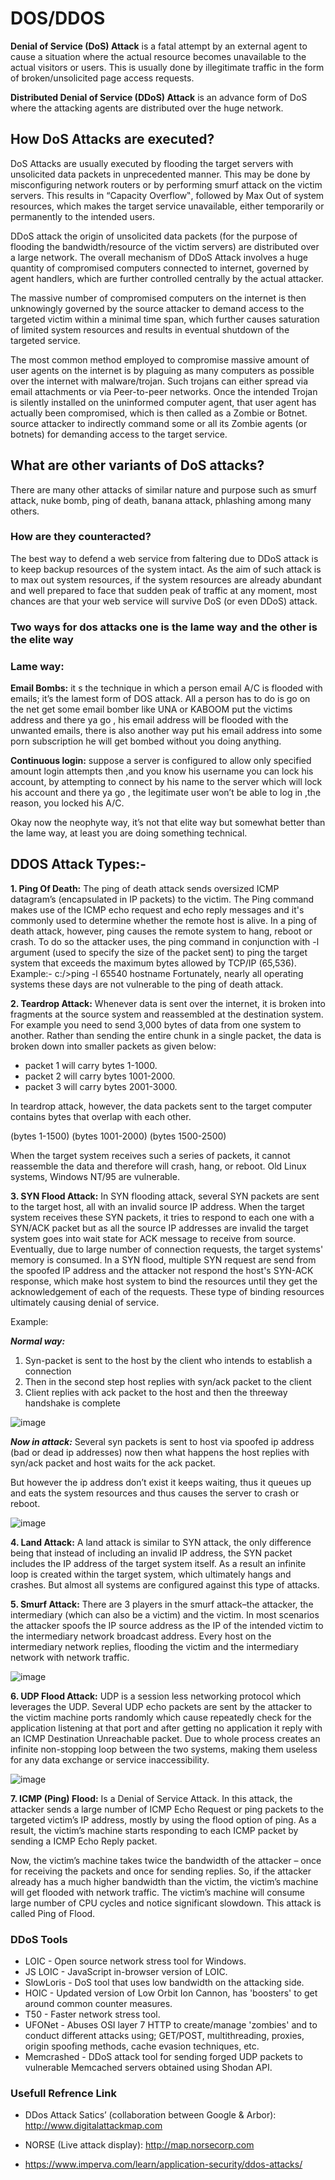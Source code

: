# DOS/DDOS

**Denial of Service (DoS) Attack** is a fatal attempt by an external agent to cause a situation where the actual resource becomes unavailable to the actual visitors or users. This is usually done by illegitimate traffic in the form of broken/unsolicited page access requests.

**Distributed Denial of Service (DDoS) Attack** is an advance form of DoS where the attacking agents are distributed over the huge network.

## How DoS Attacks are executed?
DoS Attacks are usually executed by flooding the target servers with unsolicited data packets in unprecedented manner. This may be done by misconfiguring network routers or by performing smurf attack on the victim servers. This results in “Capacity Overflow‟, followed by Max Out of system resources, which makes the target service unavailable, either temporarily or permanently to the intended users. 

DDoS attack the origin of unsolicited data packets (for the purpose of flooding the bandwidth/resource of the victim servers) are distributed over a large network. The overall mechanism of DDoS Attack involves a huge quantity of compromised computers connected to internet, governed by agent handlers, which are further controlled centrally by the actual attacker.

The massive number of compromised computers on the internet is then unknowingly governed by the source attacker to demand access to the targeted victim within a minimal time span, which further causes saturation of limited system resources and results in eventual shutdown of the targeted service.

The most common method employed to compromise massive amount of user agents on the internet is by plaguing as many computers as possible over the internet with malware/trojan. Such trojans can either spread via email attachments or via Peer-to-peer networks. Once the intended Trojan is silently installed on the uninformed computer agent, that user agent has actually been compromised, which is then called as a Zombie or Botnet. source attacker to indirectly command some or all its Zombie agents (or botnets) for demanding access to the target service.

## What are other variants of DoS attacks?
There are many other attacks of similar nature and purpose such as smurf attack, nuke bomb, ping of death, banana attack, phlashing among many others.

### How are they counteracted?
The best way to defend a web service from faltering due to DDoS attack is to keep backup resources of the system intact. As the aim of such attack is to max out system resources, if the system resources are already abundant and well prepared to face that sudden peak of traffic at any moment, most chances are that your web service will survive DoS (or even DDoS) attack.

### Two ways for dos attacks one is the lame way and the other is the elite way

### Lame way:

**Email Bombs:** it s the technique in which a person email A/C is flooded with emails; it’s the lamest form of DOS attack. All a person has to do is go on the net get some email bomber like UNA or KABOOM put the victims address and there ya go , his email address will be flooded with the unwanted emails, there is also another way put his email address into some porn subscription he will get bombed without you doing anything.

**Continuous login:** suppose a server is configured to allow only specified amount login attempts then ,and you know his username you can lock his account, by attempting to connect by his name to the server which will lock his account and there ya go , the legitimate user won’t be able to log in ,the reason, you locked his A/C.

Okay now the neophyte way, it’s not that elite way but somewhat better than the lame way, at least you are doing something technical.

## DDOS Attack Types:-
**1. Ping Of Death:** The ping of death attack sends oversized ICMP datagram’s (encapsulated in IP packets) to the victim. The Ping command makes use of the ICMP echo request and echo reply messages and it's commonly used to determine whether the remote host is alive. In a ping of death attack, however, ping causes the remote system to hang, reboot or crash. To do so the attacker uses, the ping command in conjunction with -l argument (used to specify the size of the packet sent) to ping the target system that exceeds the maximum bytes allowed by TCP/IP (65,536). Example:- c:/>ping -l 65540 hostname Fortunately, nearly all operating systems these days are not vulnerable to the ping of death attack.

**2. Teardrop Attack:** Whenever data is sent over the internet, it is broken into fragments at the source system and reassembled at the destination system. For example you need to send 3,000 bytes of data from one system to another. Rather than sending the entire chunk in a single packet, the data is broken down into smaller packets as given below:
  - packet 1 will carry bytes 1-1000.
  - packet 2 will carry bytes 1001-2000.
  - packet 3 will carry bytes 2001-3000.

In teardrop attack, however, the data packets sent to the target computer contains bytes that overlap with each other.

(bytes 1-1500) (bytes 1001-2000) (bytes 1500-2500)

When the target system receives such a series of packets, it cannot reassemble the data and therefore will crash, hang, or reboot. Old Linux systems, Windows NT/95 are vulnerable.	

**3. SYN Flood Attack:** In SYN flooding attack, several SYN packets are sent to the target host, all with an invalid source IP address. When the target system receives these SYN packets, it tries to respond to each one with a SYN/ACK packet but as all the source IP addresses are invalid the target system goes into wait state for ACK message to receive from source. Eventually, due to large number of connection requests, the target systems' memory is consumed. In a SYN flood, multiple SYN request are send from the spoofed IP address and the attacker not respond the host's SYN-ACK response, which make host system to bind the resources until they get the acknowledgement of each of the requests. These type of binding resources ultimately causing denial of service.

Example:

***Normal way:***
1. Syn-packet is sent to the host by the client who intends to establish a connection
2. Then in the second step host replies with syn/ack packet to the client
3. Client replies with ack packet to the host and then the threeway handshake is complete

![image](https://user-images.githubusercontent.com/65315090/134779876-bac9f826-ad23-4d0e-9d41-00840ac9d621.png) 

***Now in attack:*** Several syn packets is sent to host via spoofed ip address (bad or dead ip addresses) now then what happens the host replies with syn/ack packet and host waits for the ack packet.

But however the ip address don’t exist it keeps waiting, thus it queues up and eats the system resources and thus causes the server to crash or reboot.

![image](https://user-images.githubusercontent.com/65315090/134779886-05d29977-422b-4a23-88ba-fcbea7bd7c31.png)

**4. Land Attack:** A land attack is similar to SYN attack, the only difference being that instead of including an invalid IP address, the SYN packet includes the IP address of the target system itself. As a result an infinite loop is created within the target system, which ultimately hangs and crashes. But almost all systems are configured against this type of attacks.

**5. Smurf Attack:** There are 3 players in the smurf attack–the attacker, the intermediary (which can also be a victim) and the victim. In most scenarios the attacker spoofs the IP source address as the IP of the intended victim to the intermediary network broadcast address. Every host on the intermediary network replies, flooding the victim and the intermediary network with network traffic.

![image](https://user-images.githubusercontent.com/65315090/134779834-25b690ef-9649-476d-9364-8dfb8fb27f6e.png)

**6. UDP Flood Attack:** UDP is a session less networking protocol which leverages the UDP. Several UDP echo packets are sent by the attacker to the victim machine ports randomly which cause repeatedly check for the application listening at that port and after getting no application it reply with an ICMP Destination Unreachable packet. Due to whole process creates an infinite non-stopping loop between the two systems, making them useless for any data exchange or service inaccessibility.

![image](https://user-images.githubusercontent.com/65315090/134779858-741c9d94-6af7-41bb-b2f9-f09c88528769.png)

**7. ICMP (Ping) Flood:** Is a Denial of Service Attack. In this attack, the attacker sends a large number of ICMP Echo Request or ping packets to the targeted victim’s IP address, mostly by using the flood option of ping. As a result, the victim’s machine starts responding to each ICMP packet by sending a ICMP Echo Reply packet.

Now, the victim’s machine takes twice the bandwidth of the attacker – once for receiving the packets and once for sending replies. So, if the attacker already has a much higher bandwidth than the victim, the victim’s machine will get flooded with network traffic. The victim’s machine will consume large number of CPU cycles and notice significant slowdown. This attack is called Ping of Flood.


### DDoS Tools
- LOIC - Open source network stress tool for Windows.
- JS LOIC - JavaScript in-browser version of LOIC.
- SlowLoris - DoS tool that uses low bandwidth on the attacking side.
- HOIC - Updated version of Low Orbit Ion Cannon, has 'boosters' to get around common counter measures.
- T50 - Faster network stress tool.
- UFONet - Abuses OSI layer 7 HTTP to create/manage 'zombies' and to conduct different attacks using; GET/POST, multithreading, proxies, origin spoofing methods, cache evasion techniques, etc.
- Memcrashed - DDoS attack tool for sending forged UDP packets to vulnerable Memcached servers obtained using Shodan API.

### Usefull Refrence Link

- DDos Attack Satics’ (collaboration between Google & Arbor): http://www.digitalattackmap.com
- NORSE (Live attack display): http://map.norsecorp.com

- https://www.imperva.com/learn/application-security/ddos-attacks/

